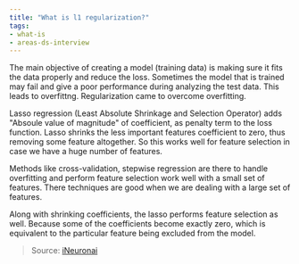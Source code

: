 ```yaml
---
title: "What is l1 regularization?"
tags:
- what-is
- areas-ds-interview
---
```


The main objective of creating a model (training data) is making sure it fits the data properly and reduce the loss. Sometimes the model that is trained may fail and give a poor performance during analyzing the test data. This leads to overfittng. Regularization came to overcome overfitting.

Lasso regression (Least Absolute Shrinkage and Selection Operator) adds "Absoule value of magnitude" of coefficient, as penalty term to the loss function. Lasso shrinks the less important features coefficient to zero, thus removing some feature altogether. So this works well for feature selection in case we have a huge number of features.


Methods like cross-validation, stepwise regression are there to handle overfitting and perform feature selection work well with a small set of features. There techniques are good when we are dealing with a large set of features.

Along with shrinking coefficients, the lasso performs feature selection as well. Because some of the coefficients become exactly zero, which is equivalent to the particular feature being excluded from the model.

> Source: [iNeuronai](https://github.com/iNeuronai/interview-question-data-science-)